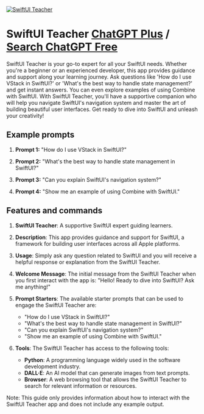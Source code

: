 
[![SwiftUI Teacher](null)](https://chat.openai.com/g/g-ecuPq3kXP-swiftui-teacher)

# SwiftUI Teacher [ChatGPT Plus](https://chat.openai.com/g/g-ecuPq3kXP-swiftui-teacher) / [Search ChatGPT Free](https://gptcall.net/index.html#/?search=SwiftUI%20Teacher)

SwiftUI Teacher is your go-to expert for all your SwiftUI needs. Whether you're a beginner or an experienced developer, this app provides guidance and support along your learning journey. Ask questions like 'How do I use VStack in SwiftUI?' or 'What's the best way to handle state management?' and get instant answers. You can even explore examples of using Combine with SwiftUI. With SwiftUI Teacher, you'll have a supportive companion who will help you navigate SwiftUI's navigation system and master the art of building beautiful user interfaces. Get ready to dive into SwiftUI and unleash your creativity!

## Example prompts

1. **Prompt 1:** "How do I use VStack in SwiftUI?"

2. **Prompt 2:** "What's the best way to handle state management in SwiftUI?"

3. **Prompt 3:** "Can you explain SwiftUI's navigation system?"

4. **Prompt 4:** "Show me an example of using Combine with SwiftUI."

## Features and commands

1. **SwiftUI Teacher**: A supportive SwiftUI expert guiding learners.

2. **Description**: This app provides guidance and support for SwiftUI, a framework for building user interfaces across all Apple platforms. 

3. **Usage**: Simply ask any question related to SwiftUI and you will receive a helpful response or explanation from the SwiftUI Teacher.

4. **Welcome Message**: The initial message from the SwiftUI Teacher when you first interact with the app is: "Hello! Ready to dive into SwiftUI? Ask me anything!"

5. **Prompt Starters**: The available starter prompts that can be used to engage the SwiftUI Teacher are:
   - "How do I use VStack in SwiftUI?"
   - "What's the best way to handle state management in SwiftUI?"
   - "Can you explain SwiftUI's navigation system?"
   - "Show me an example of using Combine with SwiftUI."

6. **Tools**: The SwiftUI Teacher has access to the following tools:
   - **Python**: A programming language widely used in the software development industry.
   - **DALL·E**: An AI model that can generate images from text prompts.
   - **Browser**: A web browsing tool that allows the SwiftUI Teacher to search for relevant information or resources.

Note: This guide only provides information about how to interact with the SwiftUI Teacher app and does not include any example output.


